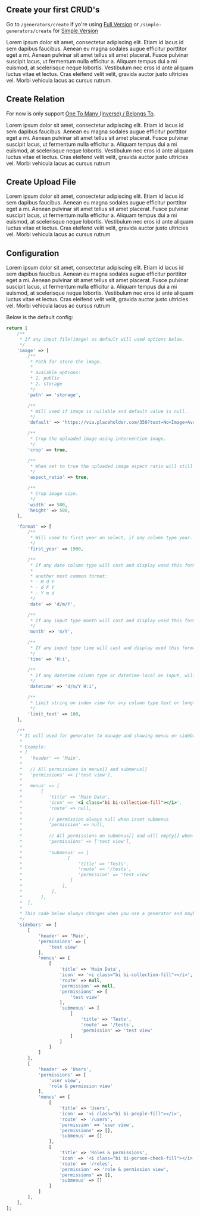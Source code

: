 ## Create your first CRUD's

Go to ```/generators/create``` if yo're using [Full Version](/features#full-version) or ```/simple-generators/create``` for [Simple Version](/features)

Lorem ipsum dolor sit amet, consectetur adipiscing elit. Etiam id lacus id sem dapibus faucibus. Aenean eu magna sodales augue efficitur porttitor eget a mi. Aenean pulvinar sit amet tellus sit amet placerat. Fusce pulvinar suscipit lacus, ut fermentum nulla efficitur a. Aliquam tempus dui a mi euismod, at scelerisque neque lobortis. Vestibulum nec eros id ante aliquam luctus vitae et lectus. Cras eleifend velit velit, gravida auctor justo ultricies vel. Morbi vehicula lacus ac cursus rutrum.

## Create Relation
For now is only support [One To Many (Inverse) / Belongs To](https://laravel.com/docs/10.x/eloquent-relationships#one-to-many-inverse).

Lorem ipsum dolor sit amet, consectetur adipiscing elit. Etiam id lacus id sem dapibus faucibus. Aenean eu magna sodales augue efficitur porttitor eget a mi. Aenean pulvinar sit amet tellus sit amet placerat. Fusce pulvinar suscipit lacus, ut fermentum nulla efficitur a. Aliquam tempus dui a mi euismod, at scelerisque neque lobortis. Vestibulum nec eros id ante aliquam luctus vitae et lectus. Cras eleifend velit velit, gravida auctor justo ultricies vel. Morbi vehicula lacus ac cursus rutrum

## Create Upload File

Lorem ipsum dolor sit amet, consectetur adipiscing elit. Etiam id lacus id sem dapibus faucibus. Aenean eu magna sodales augue efficitur porttitor eget a mi. Aenean pulvinar sit amet tellus sit amet placerat. Fusce pulvinar suscipit lacus, ut fermentum nulla efficitur a. Aliquam tempus dui a mi euismod, at scelerisque neque lobortis. Vestibulum nec eros id ante aliquam luctus vitae et lectus. Cras eleifend velit velit, gravida auctor justo ultricies vel. Morbi vehicula lacus ac cursus rutrum

## Configuration

Lorem ipsum dolor sit amet, consectetur adipiscing elit. Etiam id lacus id sem dapibus faucibus. Aenean eu magna sodales augue efficitur porttitor eget a mi. Aenean pulvinar sit amet tellus sit amet placerat. Fusce pulvinar suscipit lacus, ut fermentum nulla efficitur a. Aliquam tempus dui a mi euismod, at scelerisque neque lobortis. Vestibulum nec eros id ante aliquam luctus vitae et lectus. Cras eleifend velit velit, gravida auctor justo ultricies vel. Morbi vehicula lacus ac cursus rutrum

Below is the default config:
```php
return [
    /**
     * If any input file(image) as default will used options below.
     */
    'image' => [
        /**
         * Path for store the image.
         *
         * avaiable options:
         * 1. public
         * 2. storage
         */
        'path' => 'storage',

        /**
         * Will used if image is nullable and default value is null.
         */
        'default' => 'https://via.placeholder.com/350?text=No+Image+Avaiable',

        /**
         * Crop the uploaded image using intervention image.
         */
        'crop' => true,

        /**
         * When set to true the uploaded image aspect ratio will still original.
         */
        'aspect_ratio' => true,

        /**
         * Crop image size.
         */
        'width' => 500,
        'height' => 500,
    ],

    'format' => [
        /**
         * Will used to first year on select, if any column type year.
         */
        'first_year' => 1900,

        /**
         * If any date column type will cast and display used this format, but for input date still will used Y-m-d format.
         *
         * another most common format:
         * - M d Y
         * - d F Y
         * - Y m d
         */
        'date' => 'd/m/Y',

        /**
         * If any input type month will cast and display used this format.
         */
        'month' => 'm/Y',

        /**
         * If any input type time will cast and display used this format.
         */
        'time' => 'H:i',

        /**
         * If any datetime column type or datetime-local on input, will cast and display used this format.
         */
        'datetime' => 'd/m/Y H:i',

        /**
         * Limit string on index view for any column type text or longtext.
         */
        'limit_text' => 100,
    ],

    /**
     * It will used for generator to manage and showing menus on sidebar views.
     *
     * Example:
     * [
     *   'header' => 'Main',
     *
     *   // All permissions in menus[] and submenus[]
     *   'permissions' => ['test view'],
     *
     *   menus' => [
     *       [
     *          'title' => 'Main Data',
     *          'icon' => '<i class="bi bi-collection-fill"></i>',
     *          'route' => null,
     *
     *          // permission always null when isset submenus
     *          'permission' => null,
     *
     *          // All permissions on submenus[] and will empty[] when submenus equals to []
     *          'permissions' => ['test view'],
     *
     *          'submenus' => [
     *                 [
     *                     'title' => 'Tests',
     *                     'route' => '/tests',
     *                     'permission' => 'test view'
     *                  ]
     *               ],
     *           ],
     *       ],
     *  ],
     *
     * This code below always changes when you use a generator and maybe you must lint or format the code.
     */
    'sidebars' => [
        [
            'header' => 'Main',
            'permissions' => [
                'test view'
            ],
            'menus' => [
                [
                    'title' => 'Main Data',
                    'icon' => '<i class="bi bi-collection-fill"></i>',
                    'route' => null,
                    'permission' => null,
                    'permissions' => [
                        'test view'
                    ],
                    'submenus' => [
                        [
                            'title' => 'Tests',
                            'route' => '/tests',
                            'permission' => 'test view'
                        ]
                    ]
                ]
            ]
        ],
        [
            'header' => 'Users',
            'permissions' => [
                'user view',
                'role & permission view'
            ],
            'menus' => [
                [
                    'title' => 'Users',
                    'icon' => '<i class="bi bi-people-fill"></i>',
                    'route' => '/users',
                    'permission' => 'user view',
                    'permissions' => [],
                    'submenus' => []
                ],
                [
                    'title' => 'Roles & permissions',
                    'icon' => '<i class="bi bi-person-check-fill"></i>',
                    'route' => '/roles',
                    'permission' => 'role & permission view',
                    'permissions' => [],
                    'submenus' => []
                ]
            ]
        ],
    ],
];

```